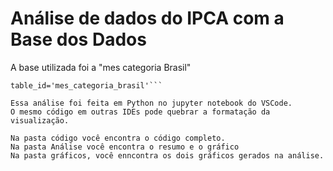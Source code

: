 # Análise de dados do IPCA com a Base dos Dados
A base utilizada foi a "mes categoria Brasil"
```df = bd.read_table(dataset_id='br_ibge_ipca', 
table_id='mes_categoria_brasil'```

Essa análise foi feita em Python no jupyter notebook do VSCode.
O mesmo código em outras IDEs pode quebrar a formatação da visualização.

Na pasta código você encontra o código completo.
Na pasta Análise você encontra o resumo e o gráfico
Na pasta gráficos, você enncontra os dois gráficos gerados na análise.

